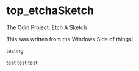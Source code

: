 # top_etchaSketch
The Odin Project: Etch A Sketch

This was written from the Windows Side of things!

testing 

test test test

